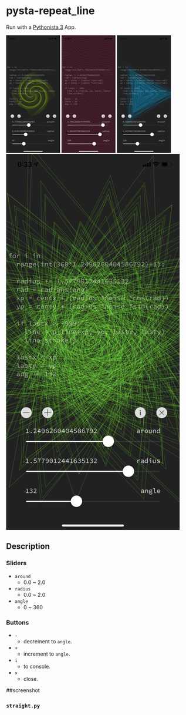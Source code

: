# pysta-repeat_line

Run with a [Pythonista 3](http://omz-software.com/pythonista/) App.

![straigh01](./screenshot/39E25B3F-5D1D-4612-88D1-6514ACF37788.png) ![straigh02](./screenshot/61A19421-29E0-4DDC-85FA-7E5845C0EBE0.png) ![perlin01](./screenshot/08C002CD-264C-4129-A365-02E5BB596FBB.png) ![perlin02](./screenshot/A5ED2533-80FB-4B00-8B22-B6E9426768B9.png)




## Description

### Sliders

- `around`
	- 0.0 ~ 2.0
- `radius`
	- 0.0 ~ 2.0
- `angle`
	- 0 ~ 360

### Buttons

- `-`
	- decrement to `angle`.
- `+`
	- increment to `angle`.
- `i`
	- to console.
- `×`
	- close.

##screenshot

### `straight.py`
